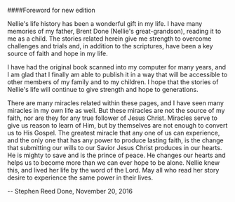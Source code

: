 ####Foreword for new edition

Nellie's life history has been a wonderful gift in my life.
I have many memories of my father, Brent Done (Nellie's
great-grandson), reading it to me as a child. The stories
related herein give me strength to overcome challenges and
trials and, in addition to the scriptures, have been a
key source of faith and hope in my life.

I have had the original book scanned into my computer for many
years, and I am glad that I finally am able to
publish it in a way that will be accessible to other
members of my family and to my children. I hope that the
stories of Nellie's life will continue to give strength
and hope to generations.

There are many miracles related within these pages, and I
have seen many miracles in my own life as well. But these
miracles are not the source of my faith, nor are they for
any true follower of Jesus Christ. Miracles serve to
give us reason to learn of Him, but by themselves
are not enough to convert us to His Gospel. The greatest
miracle that any one of us can experience, and the only one
that has any power to produce lasting faith, is the change
that submitting our wills to our Savior Jesus Christ produces
in our hearts. He is mighty to save and is the prince of peace.
He changes our hearts and helps us to become more than we
can ever hope to be alone. Nellie knew this, and lived her
life by the word of the Lord. May all who read her story
desire to experience the same power in their lives.

-- Stephen Reed Done, November 20, 2016